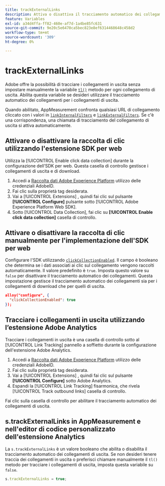 ```yaml
---
title: trackExternalLinks
description: Attiva o disattiva il tracciamento automatico dei collegamenti per i collegamenti di uscita.
feature: Variables
exl-id: a34d4ffa-ff82-460e-af7d-1a4be85fc631
source-git-commit: 9e20c5e6470ca5bec823e8ef6314468648c458d2
workflow-type: tm+mt
source-wordcount: '309'
ht-degree: 0%

---
```


# trackExternalLinks

Adobe offre la possibilità di tracciare i collegamenti in uscita senza impostare manualmente la variabile [`tl()`](../functions/tl-method.md) metodo per ogni collegamento di uscita. Abilita questa variabile se desideri utilizzare il tracciamento automatico dei collegamenti per i collegamenti di uscita.

Quando abilitato, AppMeasurement confronta qualsiasi URL di collegamento cliccato con i valori in [`linkInternalFilters`](linkinternalfilters.md) e [`linkExternalFilters`](linkexternalfilters.md). Se c&#39;è una corrispondenza, una chiamata di tracciamento del collegamento di uscita si attiva automaticamente.

## Attivare o disattivare la raccolta di clic utilizzando l&#39;estensione SDK per web

Utilizza la [!UICONTROL Enable click data collection] durante la configurazione dell’SDK per web. Questa casella di controllo gestisce i collegamenti di uscita e di download.

1. Accedi a [Raccolta dati Adobe Experience Platform](https://experience.adobe.com/data-collection) utilizzo delle credenziali AdobeID.
1. Fai clic sulla proprietà tag desiderata.
1. Vai a [!UICONTROL Extensions] , quindi fai clic sul pulsante **[!UICONTROL Configure]** pulsante sotto [!UICONTROL Adobe Experience Platform Web SDK].
1. Sotto [!UICONTROL Data Collection], fai clic su **[!UICONTROL Enable click data collection]** casella di controllo.

## Attivare o disattivare la raccolta di clic manualmente per l&#39;implementazione dell&#39;SDK per web

Configurare l&#39;SDK utilizzando [`clickCollectionEnabled`](https://experienceleague.adobe.com/docs/experience-platform/edge/fundamentals/configuring-the-sdk.html#clickCollectionEnabled). Il campo è booleano che determina se i dati associati ai clic sul collegamento vengono raccolti automaticamente. Il valore predefinito è `true`. Imposta questo valore su `false` per disattivare il tracciamento automatico dei collegamenti. Questa impostazione gestisce il tracciamento automatico dei collegamenti sia per i collegamenti di download che per quelli di uscita.

```json
alloy("configure", {
  "clickCollectionEnabled": true
});
```

## Tracciare i collegamenti in uscita utilizzando l’estensione Adobe Analytics

Tracciare i collegamenti in uscita è una casella di controllo sotto al [!UICONTROL Link Tracking] pannello a soffietto durante la configurazione dell&#39;estensione Adobe Analytics.

1. Accedi a [Raccolta dati Adobe Experience Platform](https://experience.adobe.com/data-collection) utilizzo delle credenziali AdobeID.
2. Fai clic sulla proprietà tag desiderata.
3. Vai a [!UICONTROL Extensions] , quindi fai clic sul pulsante **[!UICONTROL Configure]** sotto Adobe Analytics.
4. Espandi la [!UICONTROL Link Tracking] fisarmonica, che rivela [!UICONTROL Track outbound links] casella di controllo.

Fai clic sulla casella di controllo per abilitare il tracciamento automatico dei collegamenti di uscita.

## s.trackExternalLinks in AppMeasurement e nell&#39;editor di codice personalizzato dell&#39;estensione Analytics

La `s.trackExternalLinks` è un valore booleano che abilita o disabilita il tracciamento automatico dei collegamenti di uscita. Se non desideri tenere traccia dei collegamenti in uscita o preferisci chiamare manualmente il `tl()` metodo per tracciare i collegamenti di uscita, imposta questa variabile su `false`.

```js
s.trackExternalLinks = true;
```

